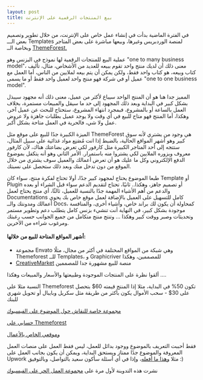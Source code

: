 ```yaml
---
layout: post
title: بيع المنتجات الرقمية على الإنترنت
---
```


في الفترة الماضية بدأت في إنشاء عمل خاص على الإنترنت، من خلال تطوير وتصميم بعض الـــ Templates لمنصة الوردبريس وغيرها، وبيعها مباشرة على بعض المتاجر وبخاصة الــ [ThemeForest.](https://themeforest.net/)

عملية البيع للمنتجات الرقمية لها نموذج في البزنس وهو "one to many business model"، معنى ذلك أن لديك منتج واحد تقوم ببيعه للعديد من الأشخاص، مثال، تأليف كتاب وبيعه، هو كتاب واحد فقط، ولكن يمكن أن يتم بيعه لملايين من الناس، أما العمل مع عميل أو في شركة فهو منتج واحد لعميل واحد فقط أو ما يسمى "one to one business model".

المميز جدا هنا هو أن المنتج الواحد سيباع لأكثر من عميل، معنى ذلك أنه مجهود سيبذل بشكل كبير في البداية وبعد ذلك المجهود إلى حد ما سيقل والمبيعات مستمرة، بخلاف العمل بالساعة أو بالمشروع، فبمجرد انتهاء المشروع، ستحتاج للبحث عن عميل آخر، وهكذا، أما المنتج فهو متاح للبيع في أي وقت ولا يوجد عميل بطلبات جاهزة ولا عروض عمل ولا شي، فالحرية في العمل متاحة بشكل أكبر.

الميزة الكبيرة جدًا للبيع على موقع مثل ThemeForest هي وجود من يشتري لأنه سوق كبير وهو أشهر المواقع الحالية، بالضبط إذا انت مُصَنِع مواد غذائية على سبيل المثال، ستتجه إلى أحد المتاجر الكبيرة مثل كارفور لكي تعرض بضاعتك هناك، لأن كارفور معروف ويزوره الملايين لكي يشتروا منه باستمرار. الأمر الثاني وهو أنه يتكفل بموضوع الدفع الإلكتروني وكل ما عليك هو أن تعرض أعمالك والعميل سوف يشتري من خلال الموقع من دون تدخل منك وبعد ذلك ستحصل على نسبتك.

طبعا الموضوع يحتاج لمجهود كبير جدًا، أولا تحتاج لفكرة منتج، سواء كان Template أو Plugin أو تصميم جاهز، وهكذا.. ثانيًا، تحتاج لتقديم الدعم سواء قبل الشراء أو بعده والدعم من أهم الأشياء المهمة جدًا بالنسبة للعميل، ثالثًا، أي منتج يحتاج لعمل Documentations كامل للتسهيل على العميل بالإضافة لعمل موقع خاص بك يحوي أعمالك ومدونتك والــ Docs، كمحاولة أن يكون لك براند خاص، وأشياء أخرى، والمنافسة موجودة بشكل كبير، في النهاية أنت تنشيء بزنس كامل يتطلب دعم وتطوير مستمر وتحديثات وصبر ووقت كبير وهكذا ... وتنتج منتج متكامل من جميع الجوانب حسب رغبتك ومرغوب شراءه من الآخرين.

#### أشهر المواقع المتاحة للبيع من خلالها:

- مجموعة Envato وهي شبكة من المواقع المختلفة في أكثر من مجال، مثلًا Themeforest للــ Templates، و Graphicriver للمصممين، وهكذا
- [CreativeMarket](https://creativemarket.com/) منصة للبيع مشهورة جدا للمصممين

ألقوا نظرة على المنتجات الموجودة وطبيعتها والأسعار والمبيعات وهكذا ....

النسبة مثلا على Themeforest تكون 50% في البداية، مثلا إذا المنتج قيمته 60$ بتحصل على 30$ - سحب الأموال يكون بأكثر من طريقة مثل سكريل وبايبال أو تحويل شهري للبنك

[مجموعة خاصة للنقاش حول الموضوع على الفيسبوك](https://www.facebook.com/groups/564058593672985/?ref=bookmarks)

[حسابي على Themeforest](https://themeforest.net/user/aspirethemes)

[وموقعي الخاص بالأعمال](https://aspirethemes.com/)

فقط أحببت التعريف بالموضوع ووجود بدائل للعمل، ليس فقط العمل على منصات العمل المعروفة والموضوع جدًا ممتاز ويستحق البداية، ويمكن أن يكون بجانب العمل على Upwork مثلا [وهذا ما أفعله](https://www.upwork.com/freelancers/~01b8a143dfeba1b95a)، وإذا في أي أسئلة سأكون سعيد بالتواصل، وبالتوفيق :)

نشرت هذه التدوينة لأول مرة على [مجموعة العمل الحر على الفيسبوك](https://www.facebook.com/groups/Freelance.for.Arabs/permalink/662609207234558/)